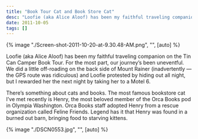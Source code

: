 ```yaml
---
title: "Book Tour Cat and Book Store Cat"
desc: "Loofie (aka Alice Aloof) has been my faithful traveling companion on the Tin Can Camper Book Tour. For the most part, our journey's been uneventful."
date: 2011-10-05
tags: []
---
```


<div class="flex justify-center sm:float-right sm:pl-10">
  {% image "./Screen-shot-2011-10-20-at-9.30.48-AM.png", "", [auto] %}
</div>

Loofie (aka Alice Aloof) has been my faithful traveling companion on the Tin Can Camper Book Tour. For the most part,
our journey’s been uneventful. We did a little off-roading on the back side of Mount Rainer (inadvertently — the GPS
route was ridiculous) and Loofie protested by hiding out all night, but I rewarded her the next night by taking her to a
Motel 6.

There’s something about cats and books. The most famous bookstore cat I’ve met recently is Henry, the most beloved
member of the Orca Books pod in Olympia Washington. Orca Books staff adopted Henry from a rescue organization called
Feline Friends. Legend has it that Henry was found in a burned out barn, bringing food to starving kittens.

{% image "./DSCN0553.jpg", "", [auto] %}
